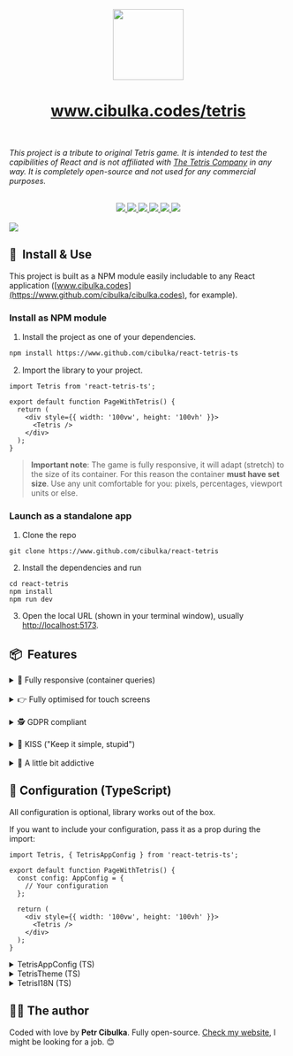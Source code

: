 <div align="center" className="flex flex-col items-center gap-4">
  <img src="https://www.cibulka.codes/onion-dark.png" height="128" width="128" />
  <h1 align="center" className="text-5xl font-bold">
    <a href="https://www.cibulka.codes/tetris">www.cibulka.codes/tetris</a>
  </h1>
</div>

<br />

_This project is a tribute to original Tetris game. It is intended to test the capibilities of React and is not affiliated with [The Tetris Company](https://tetris.com/) in any way. It is completely open-source and not used for any commercial purposes._

<br />

<div align="center" className="flex justify-center items-center gap-4">
  <a aria-label="NPM package" href="https://npmjs.com/react-tetris-ts">
    <img src="https://img.shields.io/badge/NPM_package-black?logo=NPM&labelColor=black" />
  </a>
  <a aria-label="React" href="https://react.dev/">
    <img src="https://img.shields.io/badge/React-black?logo=React&labelColor=black" />
  </a>
  <a aria-label="Vite" href="https://vitejs.dev/">
    <img src="https://img.shields.io/badge/Vite-black?logo=vite&labelColor=black" />
  </a>
  <a aria-label="TypeScript" href="https://www.typescriptlang.org/">
    <img src="https://img.shields.io/badge/TypeScript-black?logo=TypeScript&labelColor=black" />
  </a>
  <a aria-label="Tailwind" href="https://tailwindcss.com/">
    <img src="https://img.shields.io/badge/Tailwind_CSS-black?logo=tailwindcss&labelColor=black" />
  </a>
  <a aria-label="My resumé" href="https://www.cibulka.codes/en/cv.pdf">
    <img src="https://img.shields.io/badge/Download_my_resumé!-blue" />
  </a>
</div>

<br />

<img src="https://www.cibulka.codes/og_tetris.png" className="mb-12" />

<br />

## 🔧  Install & Use

This project is built as a NPM module easily includable to any React application ([www.cibulka.codes](https://www.github.com/cibulka/cibulka.codes), for example).

### Install as NPM module

1. Install the project as one of your dependencies.

```bash
npm install https://www.github.com/cibulka/react-tetris-ts
```

2. Import the library to your project.

```tsx
import Tetris from 'react-tetris-ts';

export default function PageWithTetris() {
  return (
    <div style={{ width: '100vw', height: '100vh' }}>
      <Tetris />
    </div>
  );
}
```

> **Important note**: The game is fully responsive, it will adapt (stretch) to the size of its container. For this reason the container **must have set size**. Use any unit comfortable for you: pixels, percentages, viewport units or else.

### Launch as a standalone app

1. Clone the repo

```
git clone https://www.github.com/cibulka/react-tetris
```

2. Install the dependencies and run

```
cd react-tetris
npm install
npm run dev
```

3. Open the local URL (shown in your terminal window), usually [http://localhost:5173](http://localhost:5173).

## 📦  Features

<details>
    <summary>📏 Fully responsive (container queries)</summary>
    <br />

The game is fully responsive to its container with the help of [container queries](https://developer.mozilla.org/en-US/docs/Web/CSS/CSS_container_queries). This is done so it reacts to the space you allocate for it in your layout, not size of the window.

> This however means that **the container needs to have a set size**. Use any unit comfortable for you: pixels, percentages, viewport units or else.

</details>

<br />

<details>
    <summary>👉 Fully optimised for touch screens</summary>
    <br />

The game is fully optimized for touch screens with [react-swipable](https://www.npmjs.com/package/react-swipeable), the only external dependency of the project outside of React.js.

</details>

<br />

<details>
    <summary>🕵️ GDPR compliant</summary>
    <br />

The game does not persists any information: Neither through cookies, nor through the `localStorage`. For this reason it is fully GDPR compliant and there is no need to have a cookie bar.

</details>

<br />

<details>
    <summary>💋 KISS ("Keep it simple, stupid")</summary>
    <br />

The game aims to be as simple as possible: Both through UI design, UX and technical sollution. It has only 2 production dependencies: [React.js](https://react.dev) and [React-swipable](https://github.com/FormidableLabs/react-swipeable) (to help with touch screen optimization).

</details>

<br />

<details>
    <summary>🍭 A little bit addictive</summary>
    <br />

Hopefully just enough.

</details>

## 🎨 Configuration (TypeScript)

All configuration is optional, library works out of the box.

If you want to include your configuration, pass it as a prop during the import:

```tsx
import Tetris, { TetrisAppConfig } from 'react-tetris-ts';

export default function PageWithTetris() {
  const config: AppConfig = {
    // Your configuration
  };

  return (
    <div style={{ width: '100vw', height: '100vh' }}>
      <Tetris />
    </div>
  );
}
```

<details>
    <summary>TetrisAppConfig (TS)</summary>
    <br />

```ts
type Config = {
  // Button in the menu that prompts the user to some action other than playing. It can be given either `href` (string with URL) or `onClick` (function triggered after clicking the button).
  action?: {
    href?: string;
    icon?: JSX.Element;
    onClick?: () => void;
    label: string;
  };
  // If you want to change color palette. Dark and light mode available.
  colors?: {
    main?: Partial<TetrisTheme>;
    dark?: Partial<TetrisTheme>;
    light?: Partial<TetrisTheme>;
  };
  // Text content of the app. Useful if your app is translated to multiple languages.
  i18N?: TetrisI18N;
  // CSS value of padding that should be applied around the board.
  padding = 0;
  // Dark mode preference
  theme?: 'dark' | 'mode';
};
```

</details>

<details>
    <summary>TetrisTheme (TS)</summary>
    <br />

```ts
type TetrisTheme = {
  background: string;
  board: string;
  button: string;
  button_shade: string;
  button_text: string;
  outline: string;
  text: string;
  shape_i: string;
  shape_j: string;
  shape_l: string;
  shape_o: string;
  shape_s: string;
  shape_t: string;
  shape_z: string;
};
```

</details>

<details>
    <summary>TetrisI18N (TS)</summary>
    <br />

```ts
type TetrisI18N = {
  action: string;
  menu: {
    initial: {
      level: string;
      rows: string;
    };
    colors: string;
    resume: string;
    start: string;
  };
  next: string;
  score: {
    level: string;
    levelSmall: string;
    score: string;
    scoreSmall: string;
  };
};
```

</details>

## 🧔‍♂️ The author

Coded with love by **Petr Cibulka**. Fully open-source. [Check my website](https://www.cibulka.codes), I might be looking for a job. 😊
